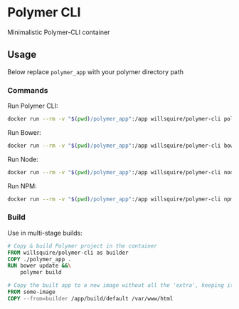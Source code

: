 Polymer CLI
===========
Minimalistic Polymer-CLI container

Usage
-----
Below replace `polymer_app` with your polymer directory path

### Commands
Run Polymer CLI:
```bash
docker run --rm -v "$(pwd)/polymer_app":/app willsquire/polymer-cli polymer
```

Run Bower:
```bash
docker run --rm -v "$(pwd)/polymer_app":/app willsquire/polymer-cli bower
```

Run Node:
```bash
docker run --rm -v "$(pwd)/polymer_app":/app willsquire/polymer-cli node
```

Run NPM:
```bash
docker run --rm -v "$(pwd)/polymer_app":/app willsquire/polymer-cli npm
```

### Build
Use in multi-stage builds:
```dockerfile
# Copy & build Polymer project in the container
FROM willsquire/polymer-cli as builder
COPY ./polymer_app .
RUN bower update &&\
    polymer build

# Copy the built app to a new image without all the 'extra', keeping it slim
FROM some-image
COPY --from=builder /app/build/default /var/www/html
```
